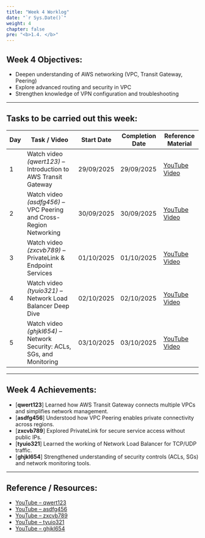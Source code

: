 ```yaml
---
title: "Week 4 Worklog"
date: "`r Sys.Date()`"
weight: 4
chapter: false
pre: "<b>1.4. </b>"
---
```


## Week 4 Objectives:
- Deepen understanding of AWS networking (VPC, Transit Gateway, Peering)
- Explore advanced routing and security in VPC
- Strengthen knowledge of VPN configuration and troubleshooting

---

## Tasks to be carried out this week:

| Day | Task / Video | Start Date | Completion Date | Reference Material |
| --- | ------------- | ------------ | ---------------- | -------------------- |
| 1 | Watch video *(qwert123)* – Introduction to AWS Transit Gateway | 29/09/2025 | 29/09/2025 | [YouTube Video](#) |
| 2 | Watch video *(asdfg456)* – VPC Peering and Cross-Region Networking | 30/09/2025 | 30/09/2025 | [YouTube Video](#) |
| 3 | Watch video *(zxcvb789)* – PrivateLink & Endpoint Services | 01/10/2025 | 01/10/2025 | [YouTube Video](#) |
| 4 | Watch video *(tyuio321)* – Network Load Balancer Deep Dive | 02/10/2025 | 02/10/2025 | [YouTube Video](#) |
| 5 | Watch video *(ghjkl654)* – Network Security: ACLs, SGs, and Monitoring | 03/10/2025 | 03/10/2025 | [YouTube Video](#) |

---

## Week 4 Achievements:
- [**qwert123**] Learned how AWS Transit Gateway connects multiple VPCs and simplifies network management.  
- [**asdfg456**] Understood how VPC Peering enables private connectivity across regions.  
- [**zxcvb789**] Explored PrivateLink for secure service access without public IPs.  
- [**tyuio321**] Learned the working of Network Load Balancer for TCP/UDP traffic.  
- [**ghjkl654**] Strengthened understanding of security controls (ACLs, SGs) and network monitoring tools.  

---

## Reference / Resources:
- [YouTube – qwert123](#)  
- [YouTube – asdfg456](#)  
- [YouTube – zxcvb789](#)  
- [YouTube – tyuio321](#)  
- [YouTube – ghjkl654](#)
